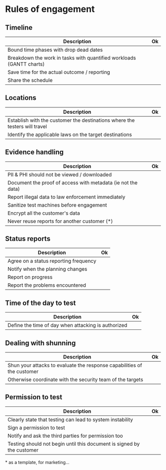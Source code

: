 # Rules of engagement

## Timeline

| Description                                                             | Ok |
| ----------------------------------------------------------------------- | -- |
| Bound time phases with drop dead dates | |
| Breakdown the work in tasks with quantified workloads (GANTT charts) | |
| Save time for the actual outcome / reporting | |
| Share the schedule | |

## Locations

| Description                                                             | Ok |
| ----------------------------------------------------------------------- | -- |
| Establish with the customer the destinations where the testers will travel | |
| Identify the applicable laws on the target destinations | |

## Evidence handling

| Description                                                             | Ok |
| ----------------------------------------------------------------------- | -- |
| PII & PHI should not be viewed / downloaded | |
| Document the proof of access with metadata (ie not the data) | |
| Report illegal data to law enforcement immediately | |
| Sanitize test machines before engagement | |
| Encrypt all the customer's data | |
| Never reuse reports for another customer (\*) | |

## Status reports

| Description                                                             | Ok |
| ----------------------------------------------------------------------- | -- |
| Agree on a status reporting frequency | |
| Notify when the planning changes | |
| Report on progress | |
| Report the problems encountered | |

## Time of the day to test

| Description                                                             | Ok |
| ----------------------------------------------------------------------- | -- |
| Define the time of day when attacking is authorized | |

## Dealing with shunning

| Description                                                             | Ok |
| ----------------------------------------------------------------------- | -- |
| Shun your attacks to evaluate the response capabilities of the customer | |
| Otherwise coordinate with the security team of the targets | |

## Permission to test

| Description                                                             | Ok |
| ----------------------------------------------------------------------- | -- |
| Clearly state that testing can lead to system instability | |
| Sign a permission to test | |
| Notify and ask the third parties for permission too | |
| Testing should not begin until this document is signed by the customer | |

\* as a template, for marketing...
